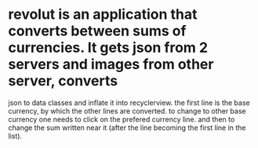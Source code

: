 # revolut is an application that converts between sums of currencies. It gets json from 2 servers and images from other server, converts 
json to data classes and inflate it into recyclerview. the first line is the base currency, by which the other lines are converted. 
to change to other base currency one needs to click on the prefered currency line. and then to change the sum written near it (after the line becoming 
the first line in the list).
